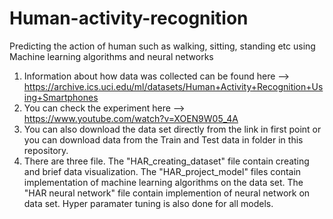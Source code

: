 # Human-activity-recognition
Predicting the action of human such as walking, sitting, standing etc using Machine learning algorithms and neural networks

1. Information about how data was collected can be found here --> https://archive.ics.uci.edu/ml/datasets/Human+Activity+Recognition+Using+Smartphones
2. You can check the experiment here --> https://www.youtube.com/watch?v=XOEN9W05_4A
3. You can also download the data set directly from the link in first point or you can download data from the Train and Test data in folder in this repository.
4. There are three file. The "HAR_creating_dataset" file contain creating and brief data visualization. The "HAR_project_model" files contain implementation of machine learning algorithms on the data set. The "HAR neural network" file contain implemention of neural network on data set. Hyper paramater tuning is also done for all models.
